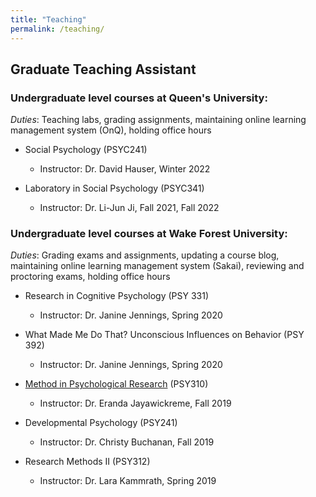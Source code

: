 ```yaml
---
title: "Teaching"
permalink: /teaching/
---
```


## Graduate Teaching Assistant
### Undergraduate level courses at Queen's University:
*Duties*: Teaching labs, grading assignments, maintaining online learning management system (OnQ), holding office hours

- Social Psychology (PSYC241)
  - Instructor: Dr. David Hauser, Winter 2022

- Laboratory in Social Psychology (PSYC341)
  - Instructor: Dr. Li-Jun Ji, Fall 2021, Fall 2022
  
### Undergraduate level courses at Wake Forest University:
*Duties*: Grading exams and assignments, updating a course blog, maintaining online learning management system (Sakai), reviewing and proctoring exams, holding office hours

- Research in Cognitive Psychology (PSY 331)
  - Instructor: Dr. Janine Jennings, Spring 2020

- What Made Me Do That? Unconscious Influences on Behavior (PSY 392)
  - Instructor: Dr. Janine Jennings, Spring 2020

- [Method in Psychological Research](https://wfupsy310fall2019.home.blog/) (PSY310)
  - Instructor: Dr. Eranda Jayawickreme, Fall 2019

- Developmental Psychology (PSY241)
  - Instructor: Dr. Christy Buchanan, Fall 2019

- Research Methods II (PSY312)
  - Instructor: Dr. Lara Kammrath, Spring 2019
